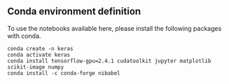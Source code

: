 ## Conda environment definition

To use the notebooks available here, please install the following packages with conda.

```
conda create -n keras
conda activate keras
conda install tensorflow-gpu=2.4.1 cudatoolkit jupyter matplotlib scikit-image numpy
conda install -c conda-forge nibabel
```
